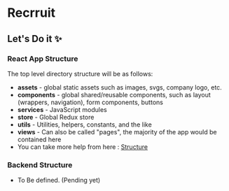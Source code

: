 # Recrruit
## Let's Do it ✨

### React App Structure
The top level directory structure will be as follows:

- <b>assets</b> - global static assets such as images, svgs, company logo, etc.
- <b>components</b> - global shared/reusable components, such as layout (wrappers, navigation), form components, buttons
- <b>services</b> - JavaScript modules
- <b>store</b> - Global Redux store
- <b>utils</b> - Utilities, helpers, constants, and the like
- <b>views</b> - Can also be called "pages", the majority of the app would be contained here
- You can take more help from here : [Structure](https://www.taniarascia.com/react-architecture-directory-structure/)

### Backend Structure
- To Be defined. (Pending yet)
